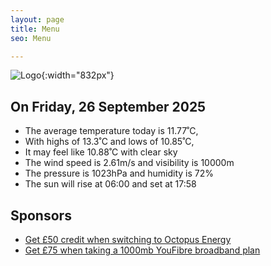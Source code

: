 ```yaml
---
layout: page
title: Menu
seo: Menu

---
```


![Logo](/images/logo.jpg){:width="832px"}

<!-- weather_marker starts -->
## On Friday, 26 September 2025

- The average temperature today is 11.77˚C,
- With highs of 13.3˚C and lows of 10.85˚C,
- It may feel like 10.88˚C with clear sky
- The wind speed is 2.61m/s and visibility is 10000m
- The pressure is 1023hPa and humidity is 72%
- The sun will rise at 06:00 and set at 17:58

<!-- weather_marker ends -->

## Sponsors

- [Get £50 credit when switching to Octopus Energy](https://bit.ly/3oD1nnS)
- [Get £75 when taking a 1000mb YouFibre broadband plan](https://aklam.io/91zWhU?)
